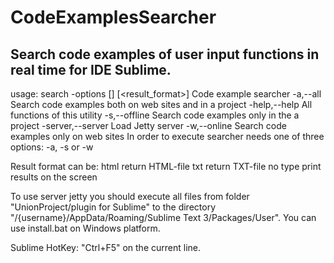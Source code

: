 # CodeExamplesSearcher
## Search code examples of user input functions in real time for IDE Sublime.

usage: search -options <function> [<path>] [<result_format>]
Code example searcher
 -a,--all           Search code examples both on web sites and in a project
 -help,--help       All functions of this utility
 -s,--offline       Search code examples only in the a project
 -server,--server   Load Jetty server
 -w,--online        Search code examples only on web sites
In order to execute searcher needs one of three options: -a, -s or -w

Result format can be:
    html        return HTML-file
    txt         return TXT-file
    no type     print results on the screen

To use server jetty you should execute all files from folder "UnionProject/plugin for Sublime"
to the directory "/{username}/AppData/Roaming/Sublime Text 3/Packages/User".
You can use install.bat on Windows platform.

Sublime HotKey: "Ctrl+F5" on the current line.
